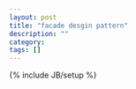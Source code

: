 ```yaml
---
layout: post
title: "facade desgin pattern"
description: ""
category: 
tags: []
---
```

{% include JB/setup %}
